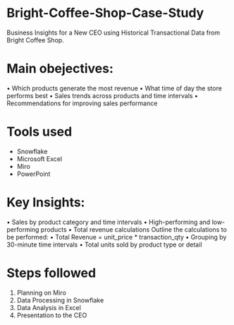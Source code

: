 # Bright-Coffee-Shop-Case-Study
Business Insights for a New CEO using Historical Transactional Data from Bright Coffee Shop.

# Main obejectives:
• Which products generate the most revenue
• What time of day the store performs best
• Sales trends across products and time intervals
• Recommendations for improving sales performance

# Tools used
- Snowflake
- Microsoft Excel
- Miro
- PowerPoint

# Key Insights:
• Sales by product category and time intervals
• High-performing and low-performing products
• Total revenue calculations
Outline the calculations to be performed:
• Total Revenue = unit_price * transaction_qty
• Grouping by 30-minute time intervals
• Total units sold by product type or detail

# Steps followed
1. Planning on Miro
2. Data Processing in Snowflake
3. Data Analysis in Excel
4. Presentation to the CEO
